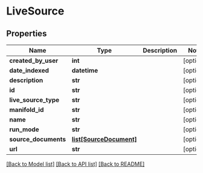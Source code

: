 # LiveSource

## Properties
Name | Type | Description | Notes
------------ | ------------- | ------------- | -------------
**created_by_user** | **int** |  | [optional] 
**date_indexed** | **datetime** |  | [optional] 
**description** | **str** |  | [optional] 
**id** | **str** |  | [optional] 
**live_source_type** | **str** |  | [optional] 
**manifold_id** | **str** |  | [optional] 
**name** | **str** |  | [optional] 
**run_mode** | **str** |  | [optional] 
**source_documents** | [**list[SourceDocument]**](SourceDocument.md) |  | [optional] 
**url** | **str** |  | [optional] 

[[Back to Model list]](../README.md#documentation-for-models) [[Back to API list]](../README.md#documentation-for-api-endpoints) [[Back to README]](../README.md)

